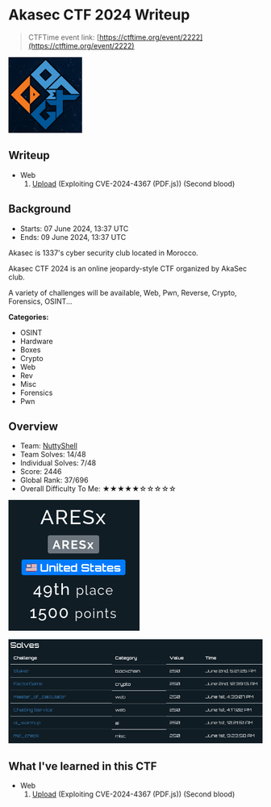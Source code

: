 # Akasec CTF 2024 Writeup

> CTFTime event link: [https://ctftime.org/event/2222](https://ctftime.org/event/2222)

![](https://raw.githubusercontent.com/siunam321/CTF-Writeups/main/Codegate-CTF-2024-Preliminary/images/banner.png)

## Writeup

- Web
    1. [Upload](https://siunam321.github.io/ctf/Akasec-CTF-2024/Web/Upload/) (Exploiting CVE-2024-4367 (PDF.js)) (Second blood)

## Background

- Starts: 07 June 2024, 13:37 UTC
- Ends: 09 June 2024, 13:37 UTC

Akasec is 1337's cyber security club located in Morocco.

Akasec CTF 2024 is an online jeopardy-style CTF organized by AkaSec club.

A variety of challenges will be available, Web, Pwn, Reverse, Crypto, Forensics, OSINT...

**Categories:**

- OSINT
- Hardware
- Boxes
- Crypto
- Web
- Rev
- Misc
- Forensics
- Pwn

## Overview

- Team: [NuttyShell](https://polyuctf.com/)
- Team Solves: 14/48
- Individual Solves: 7/48
- Score: 2446
- Global Rank: 37/696
- Overall Difficulty To Me: ★★★★★☆☆☆☆☆

![](https://raw.githubusercontent.com/siunam321/CTF-Writeups/main/Codegate-CTF-2024-Preliminary/images/score.png)

![](https://raw.githubusercontent.com/siunam321/CTF-Writeups/main/Codegate-CTF-2024-Preliminary/images/solves.png)

## What I've learned in this CTF

- Web
    1. [Upload](https://siunam321.github.io/ctf/Akasec-CTF-2024/Web/Upload/) (Exploiting CVE-2024-4367 (PDF.js)) (Second blood)
